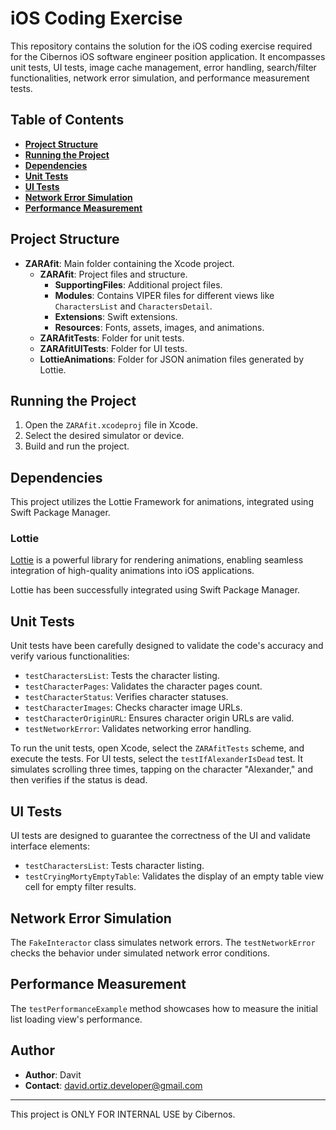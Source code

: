 # **iOS Coding Exercise**

This repository contains the solution for the iOS coding exercise required for the Cibernos iOS software engineer position application. It encompasses unit tests, UI tests, image cache management, error handling, search/filter functionalities, network error simulation, and performance measurement tests.

## **Table of Contents**

- [**Project Structure**](#project-structure)
- [**Running the Project**](#running-the-project)
- [**Dependencies**](#dependencies)
- [**Unit Tests**](#unit-tests)
- [**UI Tests**](#ui-tests)
- [**Network Error Simulation**](#network-error-simulation)
- [**Performance Measurement**](#performance-measurement)

## **Project Structure**

- **ZARAfit**: Main folder containing the Xcode project.
  - **ZARAfit**: Project files and structure.
    - **SupportingFiles**: Additional project files.
    - **Modules**: Contains VIPER files for different views like `CharactersList` and `CharactersDetail`.
    - **Extensions**: Swift extensions.
    - **Resources**: Fonts, assets, images, and animations.
  - **ZARAfitTests**: Folder for unit tests.
  - **ZARAfitUITests**: Folder for UI tests.
  - **LottieAnimations**: Folder for JSON animation files generated by Lottie.

## **Running the Project**

1. Open the `ZARAfit.xcodeproj` file in Xcode.
2. Select the desired simulator or device.
3. Build and run the project.

## **Dependencies**

This project utilizes the Lottie Framework for animations, integrated using Swift Package Manager.

### **Lottie**

[Lottie](https://github.com/airbnb/lottie-ios) is a powerful library for rendering animations, enabling seamless integration of high-quality animations into iOS applications.

Lottie has been successfully integrated using Swift Package Manager.

## **Unit Tests**

Unit tests have been carefully designed to validate the code's accuracy and verify various functionalities:

- `testCharactersList`: Tests the character listing.
- `testCharacterPages`: Validates the character pages count.
- `testCharacterStatus`: Verifies character statuses.
- `testCharacterImages`: Checks character image URLs.
- `testCharacterOriginURL`: Ensures character origin URLs are valid.
- `testNetworkError`: Validates networking error handling.

To run the unit tests, open Xcode, select the `ZARAfitTests` scheme, and execute the tests. For UI tests, select the `testIfAlexanderIsDead` test. It simulates scrolling three times, tapping on the character "Alexander," and then verifies if the status is dead.

## **UI Tests**

UI tests are designed to guarantee the correctness of the UI and validate interface elements:

- `testCharactersList`: Tests character listing.
- `testCryingMortyEmptyTable`: Validates the display of an empty table view cell for empty filter results.

## **Network Error Simulation**

The `FakeInteractor` class simulates network errors. The `testNetworkError` checks the behavior under simulated network error conditions.

## **Performance Measurement**

The `testPerformanceExample` method showcases how to measure the initial list loading view's performance.

## **Author**

- **Author**: Davit
- **Contact**: david.ortiz.developer@gmail.com

---

This project is ONLY FOR INTERNAL USE by Cibernos.


